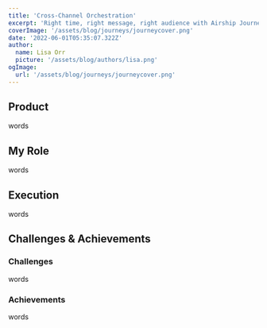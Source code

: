 ```yaml
---
title: 'Cross-Channel Orchestration'
excerpt: 'Right time, right message, right audience with Airship Journeys'
coverImage: '/assets/blog/journeys/journeycover.png'
date: '2022-06-01T05:35:07.322Z'
author:
  name: Lisa Orr
  picture: '/assets/blog/authors/lisa.png'
ogImage:
  url: '/assets/blog/journeys/journeycover.png'
---
```


## Product

words

## My Role
words

## Execution
words

## Challenges & Achievements

### Challenges
words

### Achievements
words